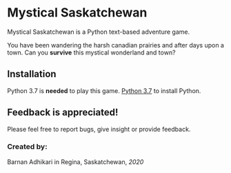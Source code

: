 # Mystical Saskatchewan

Mystical Saskatchewan is a Python text-based adventure game.

You have been wandering the harsh canadian prairies and 
after days upon a town. Can you **survive** this mystical wonderland and town?

## Installation

Python 3.7 is **needed** to play this game. [Python 3.7](https://www.python.org/downloads/) to install Python.

## Feedback is appreciated!
Please feel free to report bugs, give insight or provide feedback.

### Created by:
Barnan Adhikari in Regina, Saskatchewan, *2020*
